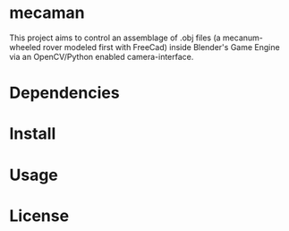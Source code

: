 # mecaman
This project aims to control an assemblage of .obj files (a mecanum-wheeled rover modeled first with FreeCad) inside Blender's Game Engine via an OpenCV/Python enabled camera-interface. 
# Dependencies
# Install
# Usage
# License
